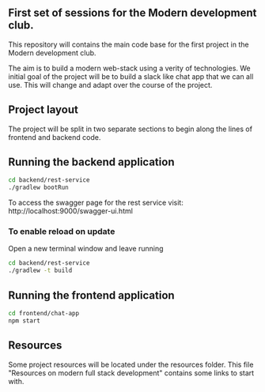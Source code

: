 ## First set of sessions for the Modern development club.

This repository will contains the main code base for the first project in the Modern development club.

The aim is to build a modern web-stack using a verity of technologies. We initial goal of the project will be to build a slack like chat app that we can all use. This will change and adapt over the course of the project.

## Project layout

The project will be split in two separate sections to begin along the lines of frontend and backend code.

## Running the backend application

``` bash
cd backend/rest-service
./gradlew bootRun
```

To access the swagger page for the rest service visit: http://localhost:9000/swagger-ui.html

### To enable reload on update

Open a new terminal window and leave running
``` bash
cd backend/rest-service
./gradlew -t build
```

## Running the frontend application

``` bash
cd frontend/chat-app
npm start
```

## Resources

Some project resources will be located under the resources folder. This file "Resources on modern full stack development" contains some links to start with.
